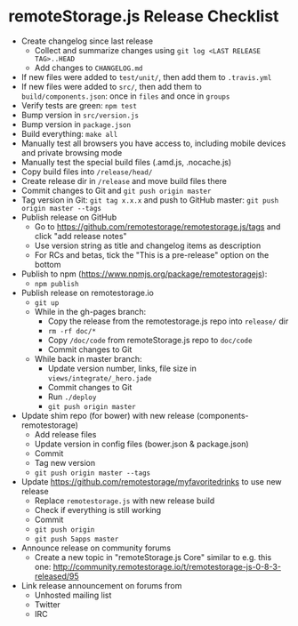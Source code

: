 # remoteStorage.js Release Checklist

* Create changelog since last release
    * Collect and summarize changes using `git log <LAST RELEASE TAG>..HEAD`
    * Add changes to `CHANGELOG.md`
* If new files were added to `test/unit/`, then add them to `.travis.yml`
* If new files were added to `src/`, then add them to `build/components.json`: once in `files` and once in `groups`
* Verify tests are green: `npm test`
* Bump version in `src/version.js`
* Bump version in `package.json`
* Build everything: `make all`
* Manually test all browsers you have access to, including mobile devices and private browsing mode
* Manually test the special build files (.amd.js, .nocache.js)
* Copy build files into `/release/head/`
* Create release dir in `/release` and move build files there
* Commit changes to Git and `git push origin master`
* Tag version in Git: `git tag x.x.x` and push to GitHub master: `git push origin master --tags`
* Publish release on GitHub
    * Go to https://github.com/remotestorage/remotestorage.js/tags and click "add release notes"
    * Use version string as title and changelog items as description
    * For RCs and betas, tick the "This is a pre-release" option on the bottom
* Publish to npm (https://www.npmjs.org/package/remotestoragejs):
  * `npm publish`
* Publish release on remotestorage.io
    * `git up`
    * While in the gh-pages branch:
        * Copy the release from the remotestorage.js repo into `release/` dir
        * `rm -rf doc/*`
        * Copy `/doc/code` from remoteStorage.js repo to `doc/code`
        * Commit changes to Git
    * While back in master branch:
        * Update version number, links, file size in `views/integrate/_hero.jade`
        * Commit changes to Git
        * Run `./deploy`
        * `git push origin master`
* Update shim repo (for bower) with new release (components-remotestorage)
    * Add release files
    * Update version in config files (bower.json & package.json)
    * Commit
    * Tag new version
    * `git push origin master --tags`
* Update https://github.com/remotestorage/myfavoritedrinks to use new release
    * Replace `remotestorage.js` with new release build
    * Check if everything is still working
    * Commit
    * `git push origin`
    * `git push 5apps master`
* Announce release on community forums
    * Create a new topic in "remoteStorage.js Core" similar to e.g. this one: http://community.remotestorage.io/t/remotestorage-js-0-8-3-released/95
* Link release announcement on forums from
    * Unhosted mailing list
    * Twitter
    * IRC
